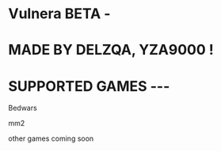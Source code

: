 # Vulnera BETA -  
# MADE BY DELZQA, YZA9000 !
#  SUPPORTED GAMES ---
Bedwars 

mm2

other games coming soon
